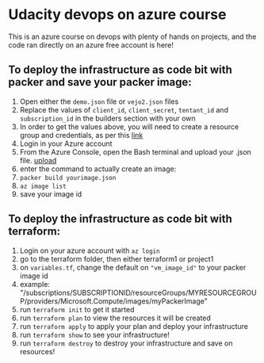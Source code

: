# Udacity devops on azure course

This is an azure course on devops with plenty of hands on projects, and the code ran directly on an azure free account is here!


## To deploy the infrastructure as code bit with packer and save your packer image:
1. Open either the `demo.json` file or `vejo2.json` files
2. Replace the values of `client_id`, `client_secret`, `tentant_id` and `subscription_id` in the builders section with your own
3. In order to get the values above, you will need to create a resource group and credentials, as per this [link](https://learn.microsoft.com/pt-br/azure/virtual-machines/linux/build-image-with-packer)
4. Login in your Azure account
5. From the Azure Console, open the Bash terminal and upload your .json file.
[upload](bash-upload.jpeg)
6. enter the command to actually create an image:
7. `packer build yourimage.json`
8. `az image list`
9. save your image id

## To deploy the infrastructure as code bit with terraform:
1. Login on your azure account with `az login`
2. go to the terraform folder, then either terraform1 or project1
3. on `variables.tf`, change the default on `"vm_image_id"` to your packer image id
4. example: "/subscriptions/SUBSCRIPTIONID/resourceGroups/MYRESOURCEGROUP/providers/Microsoft.Compute/images/myPackerImage"
5. run `terraform init` to get it started
6. run `terraform plan` to view the resources it will be created
7. run `terraform apply` to apply your plan and deploy your infrastructure
8. run `terraform show` to see your infrastructure!
9. run `terraform destroy` to destroy your infrastructure and save on resources!